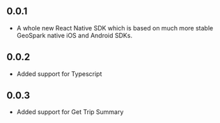 ## 0.0.1

* A whole new React Native SDK which is based on much more stable GeoSpark native iOS and Android SDKs.

## 0.0.2

* Added support for Typescript

## 0.0.3

* Added support for Get Trip Summary
